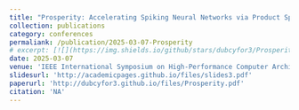```yaml
---
title: "Prosperity: Accelerating Spiking Neural Networks via Product Sparsity"
collection: publications
category: conferences
permaliank: /publication/2025-03-07-Prosperity
# excerpt: [![](https://img.shields.io/github/stars/dubcyfor3/Prosperity?style=social&label=Code+Stars)](https://github.com/dubcyfor3/Prosperity)
date: 2025-03-07
venue: 'IEEE International Symposium on High-Performance Computer Architecture (To Appear)'
slidesurl: 'http://academicpages.github.io/files/slides3.pdf'
paperurl: 'http://dubcyfor3.github.io/files/Prosperity.pdf'
citation: 'NA'
---
```


<!-- The contents above will be part of a list of publications, if the user clicks the link for the publication than the contents of section will be rendered as a full page, allowing you to provide more information about the paper for the reader. When publications are displayed as a single page, the contents of the above "citation" field will automatically be included below this section in a smaller font. -->